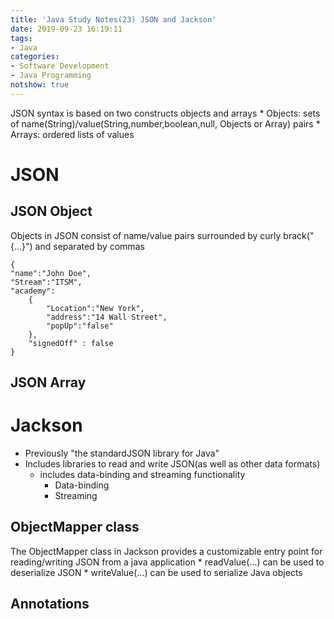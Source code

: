```yaml
---
title: 'Java Study Notes(23) JSON and Jackson'
date: 2019-09-23 16:19:11
tags: 
- Java
categories: 
- Software Development
- Java Programming
notshow: true
---
```



JSON syntax is based on two constructs objects and arrays
    * Objects: sets of name(String)/value(String,number,boolean,null, Objects or Array) pairs
    * Arrays: ordered lists of values

# JSON

## JSON Object

Objects in JSON consist of name/value pairs surrounded by curly brack("{...}") and separated by commas

```
{
"name":"John Doe",
"Stream":"ITSM",
"academy":
    {
        "Location":"New York",
        "address":"14 Wall Street",
        "popUp":"false"
    },
    "signedOff" : false
}
```

## JSON Array

# Jackson 
- Previously "the standardJSON library for Java"
- Includes libraries to read and write JSON(as well as other data formats)
  - includes data-binding and streaming functionality
    - Data-binding
    - Streaming

## ObjectMapper class
The ObjectMapper class in Jackson provides a customizable entry point for reading/writing JSON from a java application
    * readValue(...) can be used to deserialize JSON
    * writeValue(...) can be used to serialize Java objects

## Annotations